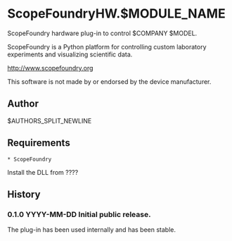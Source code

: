 ScopeFoundryHW.$MODULE_NAME
===========================

ScopeFoundry hardware plug-in to control $COMPANY $MODEL.

ScopeFoundry is a Python platform for controlling custom laboratory 
experiments and visualizing scientific data.

<http://www.scopefoundry.org>

This software is not made by or endorsed by the device manufacturer.

Author
------

$AUTHORS_SPLIT_NEWLINE

Requirements
------------

    * ScopeFoundry

Install the DLL from ????

History
-------

### 0.1.0	YYYY-MM-DD	Initial public release.

The plug-in has been used internally and has been stable.

<!-- Auto-update: 2025-10-17T09:45:54.286847 -->
